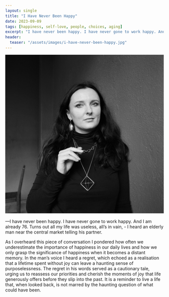 ```yaml
---
layout: single
title: "I Have Never Been Happy"
date: 2023-09-09
tags: [happiness, self-love, people, choices, aging]
excerpt: "I have never been happy. I have never gone to work happy. And I am already 76. Turns out all my life was useless, all’s in vain, - I heard an elderly man near the central market telling his partner."
header:
  teaser: "/assets/images/i-have-never-been-happy.jpg"
---
```

![I Have Never Been Happy](/assets/images/i-have-never-been-happy.jpg)

&mdash;I have never been happy. I have never gone to work happy. And I am already 76. Turns out all my life was useless, all’s in vain, - I heard an elderly man near the central market telling his partner.

As I overheard this piece of conversation I pondered how often we underestimate the importance of happiness in our daily lives and how we only grasp the significance of happiness when it becomes a distant memory. In the man’s voice I heard a regret, which echoed as a realisation that a lifetime spent without joy can leave a haunting sense of purposelessness. The regret in his words served as a cautionary tale, urging us to reassess our priorities and cherish the moments of joy that life generously offers before they slip into the past. It is a reminder to live a life that, when looked back, is not marred by the haunting question of what could have been.
